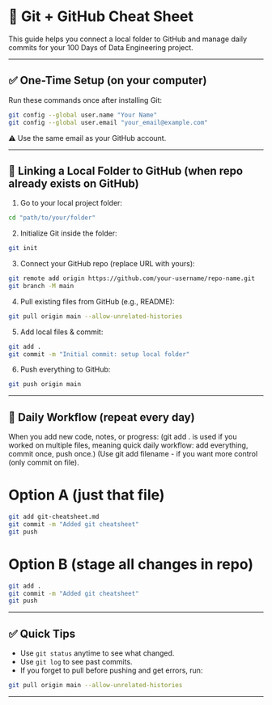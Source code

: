 # 📝 Git + GitHub Cheat Sheet

This guide helps you connect a local folder to GitHub and manage daily commits for your 100 Days of Data Engineering project.

---

## ✅ One-Time Setup (on your computer)
Run these commands once after installing Git:
```bash
git config --global user.name "Your Name"
git config --global user.email "your_email@example.com"
```
⚠️ Use the same email as your GitHub account.

---

## 🚀 Linking a Local Folder to GitHub (when repo already exists on GitHub)

1. Go to your local project folder:
```bash
cd "path/to/your/folder"
```

2. Initialize Git inside the folder:
```bash
git init
```

3. Connect your GitHub repo (replace URL with yours):
```bash
git remote add origin https://github.com/your-username/repo-name.git
git branch -M main
```

4. Pull existing files from GitHub (e.g., README):
```bash
git pull origin main --allow-unrelated-histories
```

5. Add local files & commit:
```bash
git add .
git commit -m "Initial commit: setup local folder"
```

6. Push everything to GitHub:
```bash
git push origin main
```

---

## 📝 Daily Workflow (repeat every day)
When you add new code, notes, or progress:
(git add . is used if you worked on multiple files, meaning quick daily workflow: add everything, commit once, push once.)
(Use git add filename - if you want more control (only commit on file).
# Option A (just that file)
```bash
git add git-cheatsheet.md
git commit -m "Added git cheatsheet"
git push
```
# Option B (stage all changes in repo)
```bash
git add .
git commit -m "Added git cheatsheet"
git push
```


---

## ✅ Quick Tips
- Use `git status` anytime to see what changed.
- Use `git log` to see past commits.
- If you forget to pull before pushing and get errors, run:
```bash
git pull origin main --allow-unrelated-histories
```

---


